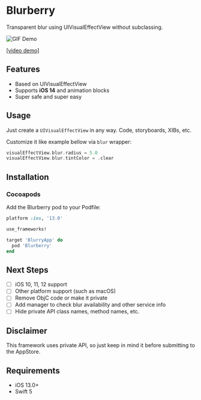 # Blurberry

Transparent blur using UIVisualEffectView without subclassing.

![GIF Demo](https://github.com/unboxme/Blurberry/blob/master/Resources/demo.gif)

[[video demo]](https://vimeo.com/457206677)

## Features
- Based on UIVisualEffectView
- Supports **iOS 14** and animation blocks
- Super safe and super easy

## Usage

Just create a `UIVisualEffectView` in any way. Code, storyboards, XIBs, etc.

Customize it like example bellow via `blur` wrapper:
```swift
visualEffectView.blur.radius = 5.0
visualEffectView.blur.tintColor = .clear
```

## Installation

### Cocoapods

Add the Blurberry pod to your Podfile:
```ruby
platform :ios, '13.0'

use_frameworks!

target 'BlurryApp' do
  pod 'Blurberry' 
end
```

## Next Steps

- [ ] iOS 10, 11, 12 support
- [ ] Other platform support (such as macOS)
- [ ] Remove ObjC code or make it private
- [ ] Add manager to check blur availability and other service info
- [ ] Hide private API class names, method names, etc.

## Disclaimer

This framework uses private API, so just keep in mind it before submitting to the AppStore.

## Requirements

- iOS 13.0+
- Swift 5
